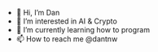- 👋 Hi, I’m Dan
- 👀 I’m interested in AI & Crypto
- 🌱 I’m currently learning how to program
- 📫 How to reach me @dantnw

<!---
0xtnw/0xtnw is a ✨ special ✨ repository because its `README.md` (this file) appears on your GitHub profile.
You can click the Preview link to take a look at your changes.
--->
